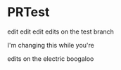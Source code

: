 # PRTest
edit edit edit
edits on the test branch

I'm changing this while you're 


edits on the electric boogaloo

